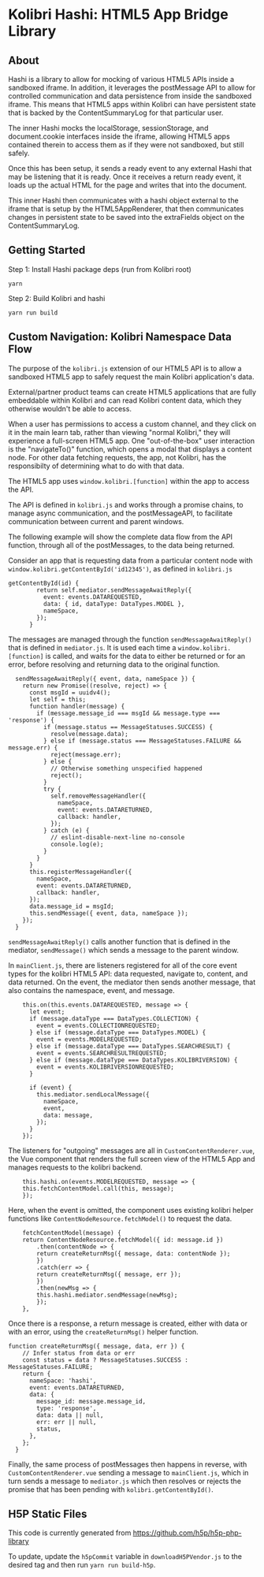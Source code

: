 Kolibri Hashi: HTML5 App Bridge Library
========================================

About
-----

Hashi is a library to allow for mocking of various HTML5 APIs inside a sandboxed iframe. In addition, it leverages the postMessage API to allow for controlled communication and data persistence from inside the sandboxed iframe. This means that HTML5 apps within Kolibri can have persistent state that is backed by the ContentSummaryLog for that particular user.

The inner Hashi mocks the localStorage, sessionStorage, and document.cookie interfaces inside the iframe, allowing HTML5 apps contained therein to access them as if they were not sandboxed, but still safely.

Once this has been setup, it sends a ready event to any external Hashi that may be listening that it is ready. Once it receives a return ready event, it loads up the actual HTML for the page and writes that into the document.

This inner Hashi then communicates with a hashi object external to the iframe that is setup by the HTML5AppRenderer, that then communicates changes in persistent state to be saved into the extraFields object on the ContentSummaryLog.

Getting Started
----------------

Step 1: Install Hashi package deps (run from Kolibri root)

`yarn`

Step 2: Build Kolibri and hashi

`yarn run build`

Custom Navigation: Kolibri Namespace Data Flow
-----------------------------------------------

The purpose of the ``kolibri.js`` extension of our HTML5 API is to allow a sandboxed HTML5 app to safely request the main Kolibri application's data.

External/partner product teams can create HTML5 applications that are fully embeddable within Kolibri and can read Kolibri content data, which they otherwise wouldn't be able to access.

When a user has permissions to access a custom channel, and they click on it in the main learn tab, rather than viewing "normal Kolibri," they will experience a full-screen HTML5 app. One "out-of-the-box" user interaction is the "navigateTo()" function, which opens  a modal that displays a content node. For other data fetching requests, the app, not Kolibri, has the responsibilty of determining what to do with that data.

The HTML5 app uses ``window.kolibri.[function]`` within the app to access the API.

The API is defined in `kolibri.js` and works through a promise chains, to manage async communication, and the postMessageAPI, to facilitate communication between current and parent windows.

The following example will show the complete data flow from the API function, through all of the postMessages, to the data being returned.

Consider an app that is requesting data from a particular content node with
`window.kolibri.getContentById('id12345')`, as defined in `kolibri.js`

```
getContentById(id) {
        return self.mediator.sendMessageAwaitReply({
          event: events.DATAREQUESTED,
          data: { id, dataType: DataTypes.MODEL },
          nameSpace,
        });
      }
```

The messages are managed through the function `sendMessageAwaitReply()` that is defined in `mediator.js`. It is used each time a ``window.kolibri.[function]`` is called, and waits for the data to either be returned or for an error, before resolving and returning data to the original function.

```
  sendMessageAwaitReply({ event, data, nameSpace }) {
    return new Promise((resolve, reject) => {
      const msgId = uuidv4();
      let self = this;
      function handler(message) {
        if (message.message_id === msgId && message.type === 'response') {
          if (message.status == MessageStatuses.SUCCESS) {
            resolve(message.data);
          } else if (message.status === MessageStatuses.FAILURE && message.err) {
            reject(message.err);
          } else {
            // Otherwise something unspecified happened
            reject();
          }
          try {
            self.removeMessageHandler({
              nameSpace,
              event: events.DATARETURNED,
              callback: handler,
            });
          } catch (e) {
            // eslint-disable-next-line no-console
            console.log(e);
          }
        }
      }
      this.registerMessageHandler({
        nameSpace,
        event: events.DATARETURNED,
        callback: handler,
      });
      data.message_id = msgId;
      this.sendMessage({ event, data, nameSpace });
    });
  }
```

`sendMessageAwaitReply()` calls another function that is defined in the mediator, `sendMessage()` which sends a message to the parent window.



In `mainClient.js`, there are listeners registered for all of the core event types for the kolibri HTML5 API: data requested, navigate to, content, and data returned. On the event, the mediator then sends another message, that also contains the namespace, event, and message.

```
    this.on(this.events.DATAREQUESTED, message => {
      let event;
      if (message.dataType === DataTypes.COLLECTION) {
        event = events.COLLECTIONREQUESTED;
      } else if (message.dataType === DataTypes.MODEL) {
        event = events.MODELREQUESTED;
      } else if (message.dataType === DataTypes.SEARCHRESULT) {
        event = events.SEARCHRESULTREQUESTED;
      } else if (message.dataType === DataTypes.KOLIBRIVERSION) {
        event = events.KOLIBRIVERSIONREQUESTED;
      }

      if (event) {
        this.mediator.sendLocalMessage({
          nameSpace,
          event,
          data: message,
        });
      }
    });
```

The listeners for "outgoing" messages are all in `CustomContentRenderer.vue`, the Vue component that renders the full screen view of the HTML5 App and manages requests to the kolibri backend.

```
    this.hashi.on(events.MODELREQUESTED, message => {
    this.fetchContentModel.call(this, message);
    });
```

Here, when the event is omitted, the component uses existing kolibri helper functions like `ContentNodeResource.fetchModel()` to request the data.

```
    fetchContentModel(message) {
    return ContentNodeResource.fetchModel({ id: message.id })
        .then(contentNode => {
        return createReturnMsg({ message, data: contentNode });
        })
        .catch(err => {
        return createReturnMsg({ message, err });
        })
        .then(newMsg => {
        this.hashi.mediator.sendMessage(newMsg);
        });
    },
```

Once there is a response, a return message is created, either with data or with an error, using the `createReturnMsg()` helper function.

```
function createReturnMsg({ message, data, err }) {
    // Infer status from data or err
    const status = data ? MessageStatuses.SUCCESS : MessageStatuses.FAILURE;
    return {
      nameSpace: 'hashi',
      event: events.DATARETURNED,
      data: {
        message_id: message.message_id,
        type: 'response',
        data: data || null,
        err: err || null,
        status,
      },
    };
  }
```

Finally, the same process of postMessages then happens in reverse, with `CustomContentRenderer.vue` sending a message to `mainClient.js`, which in turn sends a message to `mediator.js` which then resolves or rejects the promise that has been pending with `kolibri.getContentById()`.

H5P Static Files
----------------

This code is currently generated from https://github.com/h5p/h5p-php-library

To update, update the `h5pCommit` variable in `downloadH5PVendor.js` to the desired tag and then run `yarn run build-h5p`.

